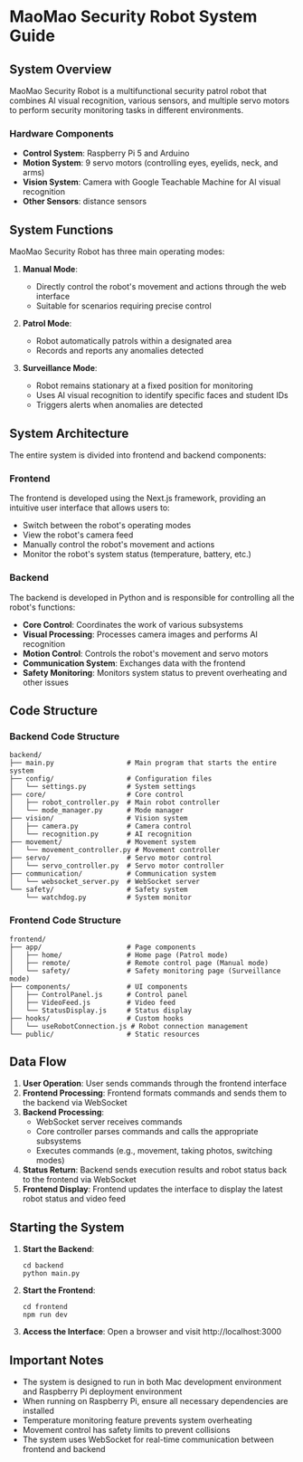 # MaoMao Security Robot System Guide

## System Overview

MaoMao Security Robot is a multifunctional security patrol robot that combines AI visual recognition, various sensors, and multiple servo motors to perform security monitoring tasks in different environments.

### Hardware Components

- **Control System**: Raspberry Pi 5 and Arduino
- **Motion System**: 9 servo motors (controlling eyes, eyelids, neck, and arms)
- **Vision System**: Camera with Google Teachable Machine for AI visual recognition
- **Other Sensors**: distance sensors

## System Functions

MaoMao Security Robot has three main operating modes:

1. **Manual Mode**:
   - Directly control the robot's movement and actions through the web interface
   - Suitable for scenarios requiring precise control

2. **Patrol Mode**:
   - Robot automatically patrols within a designated area
   - Records and reports any anomalies detected

3. **Surveillance Mode**:
   - Robot remains stationary at a fixed position for monitoring
   - Uses AI visual recognition to identify specific faces and student IDs
   - Triggers alerts when anomalies are detected

## System Architecture

The entire system is divided into frontend and backend components:

### Frontend

The frontend is developed using the Next.js framework, providing an intuitive user interface that allows users to:

- Switch between the robot's operating modes
- View the robot's camera feed
- Manually control the robot's movement and actions
- Monitor the robot's system status (temperature, battery, etc.)

### Backend

The backend is developed in Python and is responsible for controlling all the robot's functions:

- **Core Control**: Coordinates the work of various subsystems
- **Visual Processing**: Processes camera images and performs AI recognition
- **Motion Control**: Controls the robot's movement and servo motors
- **Communication System**: Exchanges data with the frontend
- **Safety Monitoring**: Monitors system status to prevent overheating and other issues

## Code Structure

### Backend Code Structure

```
backend/
├── main.py                  # Main program that starts the entire system
├── config/                  # Configuration files
│   └── settings.py          # System settings
├── core/                    # Core control
│   ├── robot_controller.py  # Main robot controller
│   └── mode_manager.py      # Mode manager
├── vision/                  # Vision system
│   ├── camera.py            # Camera control
│   └── recognition.py       # AI recognition
├── movement/                # Movement system
│   └── movement_controller.py # Movement controller
├── servo/                   # Servo motor control
│   └── servo_controller.py  # Servo motor controller
├── communication/           # Communication system
│   └── websocket_server.py  # WebSocket server
└── safety/                  # Safety system
    └── watchdog.py          # System monitor
```

### Frontend Code Structure

```
frontend/
├── app/                     # Page components
│   ├── home/                # Home page (Patrol mode)
│   ├── remote/              # Remote control page (Manual mode)
│   └── safety/              # Safety monitoring page (Surveillance mode)
├── components/              # UI components
│   ├── ControlPanel.js      # Control panel
│   ├── VideoFeed.js         # Video feed
│   └── StatusDisplay.js     # Status display
├── hooks/                   # Custom hooks
│   └── useRobotConnection.js # Robot connection management
└── public/                  # Static resources
```

## Data Flow

1. **User Operation**: User sends commands through the frontend interface
2. **Frontend Processing**: Frontend formats commands and sends them to the backend via WebSocket
3. **Backend Processing**:
   - WebSocket server receives commands
   - Core controller parses commands and calls the appropriate subsystems
   - Executes commands (e.g., movement, taking photos, switching modes)
4. **Status Return**: Backend sends execution results and robot status back to the frontend via WebSocket
5. **Frontend Display**: Frontend updates the interface to display the latest robot status and video feed

## Starting the System

1. **Start the Backend**:
   ```
   cd backend
   python main.py
   ```

2. **Start the Frontend**:
   ```
   cd frontend
   npm run dev
   ```

3. **Access the Interface**: Open a browser and visit http://localhost:3000

## Important Notes

- The system is designed to run in both Mac development environment and Raspberry Pi deployment environment
- When running on Raspberry Pi, ensure all necessary dependencies are installed
- Temperature monitoring feature prevents system overheating
- Movement control has safety limits to prevent collisions
- The system uses WebSocket for real-time communication between frontend and backend
